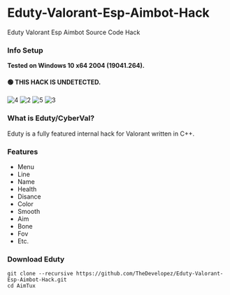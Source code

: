 # Eduty-Valorant-Esp-Aimbot-Hack
Eduty Valorant Esp Aimbot Source Code Hack

### Info Setup
**Tested on Windows 10 x64 2004 (19041.264).**

#### 🟢 THIS HACK IS UNDETECTED.
![4](https://user-images.githubusercontent.com/93127841/138722657-d7215490-a8a5-4f93-aa06-cacf2ab80589.jpg)
![2](https://user-images.githubusercontent.com/93127841/138722637-50016012-ccc0-4fa1-ae49-160338950241.PNG)
![5](https://user-images.githubusercontent.com/93127841/138722732-abb874cf-a02a-44c5-8942-b61017888a91.jpg)
![3](https://user-images.githubusercontent.com/93127841/138722648-9d603e8a-3c2e-4166-b3a1-f0497f60770f.PNG)


### What is Eduty/CyberVal?

Eduty is a fully featured internal hack for Valorant written in C++.

### Features
* Menu
* Line
* Name
* Health
* Disance
* Color
* Smooth
* Aim
* Bone
* Fov
* Etc.

### Download Eduty
    git clone --recursive https://github.com/TheDevelopez/Eduty-Valorant-Esp-Aimbot-Hack.git
    cd AimTux
